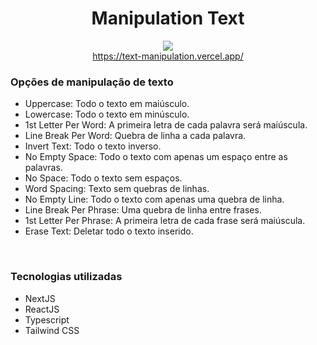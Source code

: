 <div>
    <div align = "center">
        <h1>Manipulation Text</h1>
    </div>
   <div align = "center">
        <img src="https://user-images.githubusercontent.com/47988061/152659785-b2196db9-37fa-4ef9-a88a-d0f9d3c05205.png" />
   </div>
   <div align = "center">
        <a href="https://text-manipulation.vercel.app/" target="_blank">https://text-manipulation.vercel.app/</a>
    </div>
    <h3>Opções de manipulação de texto</h3>
    <ul>
        <li>Uppercase: Todo o texto em maiúsculo.</li>
        <li>Lowercase: Todo o texto em minúsculo.</li>
        <li>1st Letter Per Word: A primeira letra de cada palavra será maiúscula.</li>
        <li>Line Break Per Word: Quebra de linha a cada palavra.</li>
        <li>Invert Text: Todo o texto inverso.</li>
        <li>No Empty Space: Todo o texto com apenas um espaço entre as palavras.</li>
        <li>No Space: Todo o texto sem espaços.</li>
        <li>Word Spacing: Texto sem quebras de linhas.</li>
        <li>No Empty Line: Todo o texto com apenas uma quebra de linha.</li>
        <li>Line Break Per Phrase: Uma quebra de linha entre frases.</li>
        <li>1st Letter Per Phrase: A primeira letra de cada frase será maiúscula.</li>
        <li>Erase Text: Deletar todo o texto inserido.</li>
    </ul><br />
    <h3>Tecnologias utilizadas</h3>
    <ul>
        <li>NextJS</li>
        <li>ReactJS</li>
        <li>Typescript</li>
        <li>Tailwind CSS</li>
    </ul>
</div>
